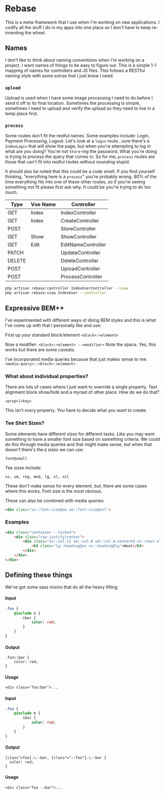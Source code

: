 # Rebase

This is a meta-framework that I use when I'm working on new applications. I codify all the stuff I do in my apps into one place so I don't have to keep re-inventing the wheel.

## Names

I don't like to think about naming conventions when I'm working on a project. I want names of things to be easy to figure out. This is a simple 1-1 mapping of names for controllers and JS files. This follows a RESTful naming style with some extras that I just know I need.

### `upload`
Upload is used when I have some image processing I need to do before I send it off to its final location. Sometimes the processing is simple, sometimes I need to upload and verify the upload so they need to live in a temp place first.

### `process`
Some routes don't fit the restful names. Some examples include: Login, Payment Processing, Logout. Let's look at a `login` route...sure there's a `IndexLogin` that will show the page, but when you're attempting to log in what are you doing? You're not `Store`-ing the password. What you're doing is trying to process the query that comes in. So for me, `process` routes are those that can't fit into restful routes without sounding stupid.

It should also be noted that this could be a code smell. If you find yourself thinking, "everything here is a `process`" you're probably wrong. 80% of the time everything fits into one of these other routes, so if you're seeing something *not* fit please first ask why. It could be you're trying to do too much.

| Type  | Vue Name      | Controller                    |
|-------|---------------|-------------------------------|
| GET   | Index<name>   | Index<name>Controller         |
| GET   | Index<name>   | Create<name>Controller        |
| POST  |               | Store<name>Controller         |
| GET   | Show<name>    | Show<name>Controller          |
| GET   | Edit<name>    | EditNameController            |
| PATCH |               | Update<name>Controller        |
| DELETE|               | Delete<name>Controller        |
| POST  |               | Upload<name>Controller        |
| POST  |               | Process<name>Controller       |

```bash
php artisan rebase:controller IndexUserController --view
php artisan rebase:view IndexUser --controller
```

## Expressive BEM++

I've experimented with different ways of doing BEM styles and this is what I've come up with that I personally like and use:

First up your standard block/element
`<block>:<element>`

Now a modifier:
`<block>:<element> --<modifier>`
Note the space. Yes, this works but there are some caveats.

I've incorporated media queries because that just makes sense to me:
`<media-query>::<block>:<element>`

### What about individual properties?
There are lots of cases where I just want to override a single property. Text alignment block show/hide and a myriad of other place. How do we do that?

`<prop>|<key>`

This isn't *every* property. You have to decide what you want to create.

### Tee Shirt Sizes?
Some elements have different sizes for different tasks. Like you may want something to have a smaller font size based on something criteria. We could do this through media queries and that might make sense, but when that doesn't there's the `@` sizes we can use:

`font@small`

Tee sizes include:

```
xs, sm, reg, med, lg, xl, xxl
```

These don't make sense for every element, but, there are some cases where this works. Font size is the most obvious.

These can also be combined with media queries:

```html
<div class="xs::font-size@sm sm::font-size@xxl">
```
### Examples

```html
<div class="container --locked">
    <div class="row justify|center">
        <div class="xs::col-12 sm::col-8 wd::col-4-centered xs::text-align|center sm::text-align|left">
            <h3 class="lg::heading@xs xs::heading@lg">Woot</h3>
        </div>
    </div>
</div>
```

## Defining these things

We've got some sass mixins that do all the heavy lifting:

#### Input
```sass
.foo {
    @include e {
        &bar {
            color: red;
        }
    }
}
```
#### Output
```
.foo\:bar {
    color: red;
}
```
#### Usage
```
<div class="foo:bar">...
```

#### Input
```sass
.foo {
    @include m {
        &bar {
            color: red;
        }
    }
}
```
#### Output
```
[class^=foo].\--bar, [class*="::foo"].\--bar {
  color: red;
}
```
#### Usage
```
<div class="foo --bar">...
```

